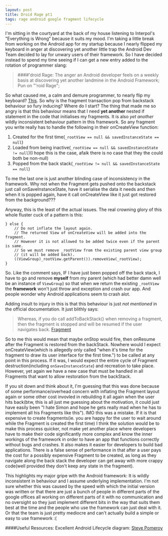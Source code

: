 ```yaml
---
layout: post
title: Droid Rage pt1
tags: rage android google fragment lifecycle
---
```


I'm sitting in the courtyard at the back of my house listening to Interpol's "Everything is Wrong" because it suits my mood. I'm taking a little break from working on the Android app for my startup because I nearly flipped my keyboard in anger at discovering yet another little trap the Android Dev Team decided to lay for unwary users of their framework. So I have decided instead to spend my time seeing if I can get a new entry added to the rotation of programmer slang:

>####'droid Rage:
>The anger an Android developer feels on a weekly basis at discovering yet another landmine in the Android Framework; Pun on "'roid Rage";

So what caused me, a calm and demure programmer, to nearly flip my keyboard? [This](http://stackoverflow.com/a/23533575). So why is the fragment transaction pop from backstack behaviour so fury inducing? Where do I start? The thing that made me so angry is that this behaviour means that I need **yet another** nested if statement in the code that initialises my fragments. It is also *yet another* wildly inconsistent behaviour pattern in this framework. So any fragment you write really has to handle the following in their onCreateView function:

1. Created for the first time(`_rootView == null && savedInstanceState == null`)
2. Loaded from being inactive(`_rootView == null && savedInstanceState != null`)(I hope this is the case, afaik there is no case that they the could both be non-null)
3. Popped from the back stack(`_rootView != null && savedInstanceState == null`)

To me the last one is just another blinding case of inconsistency in the framework. Why not when the Fragment gets pushed onto the backstack just call onSaveInstanceState, have it serialise the data it needs and then when it is popped again, have it call onCreateView like it just got restored from the background???

Anyway, this is the least of the actual issues. The real crowning glory of this whole fluster cuck of a pattern is this:

	} else {
        // Do not inflate the layout again.
        // The returned View of onCreateView will be added into the fragment.
        // However it is not allowed to be added twice even if the parent is same.
        // So we must remove _rootView from the existing parent view group
        // (it will be added back).
        ((ViewGroup)_rootView.getParent()).removeView(_rootView);
    }

So. Like the comment says, IF I have just been popped off the back stack, I have to go and remove **myself** from my parent (which had better damn well be an instance of `ViewGroup`) so that when we return the existing `_rootView` the **framework** won't just throw and exception and crash our app. And people wonder why Android applications seem to crash alot. 

Adding insult to injury in this is that this behaviour is just *not mentioned* in the official documentation. It just blithly says:

>Whereas, if you do call addToBackStack() when removing a fragment, then the fragment is stopped and will be resumed if the user navigates back.
[Fragment](http://developer.android.com/guide/components/fragments.html#Creating)

So to me this would mean that maybe onStop would fire, then onResume after the Fragment is restored from the backStack. Nowhere would I expect onCreateView(which is allegedly only called "when it's time for the fragment to draw its user interface for the first time.") to be called at any point in this process. If it was, I would expect the entire cycle of Fragment destruction(including `onSaveInstanceState`) and recreation to take place. However, yet again we have a new case that must be handled in all Fragments that want to allow restoration from the backStack.

If you sit down and think about it, I'm guessing that this was done because of some performance/overhead concern with inflating the Fragment layout again or some other cost invovled in rebuilding it all again when the user hits back(btw, this is all just me guessing about the motivation, it could just have easily been "I hate Simon and hope he gets really mad when he has to implement all his Fragments like this"). IMO this was a mistake. If it is that expensive to create fragments(ie. you are happy for the user to wait around while the Fragment is created the first time) I think the solution would be to make this process quicker, not make yet another place where developers have to make their code significantly more complex and know the inner workings of the framework in order to have an app that functions correctly without bugs and crashes. It also makes it easier for developers to build bad applications. There is a false sense of performance in that after a user pays the cost for a possibly expensive Fragment to be created, as long as they navigate along the back stack the developer can get away with more crappy code(well provided they don't keep any state in the fragment).

This highlights my major gripe with the Android framework: It is wildly inconsistent in behaviour and I assume underlying implementation. I'm not sure whether this was caused by the speed with which the initial version was written or that there are just a bunch of people in different parts of the google offices all working on different parts of it with no communication and no oversight so they just implement different bits in the way that suits them best at the time and the people who use the framework can just deal with it. Or that the team is just pretty mediocre and can't actually build a simple or easy to use framework :(

  
  
  
####Useful Resources:
Excellent Android Lifecycle diagram: [Steve Pomeroy](https://plus.google.com/wm/1/+StevePomeroy/posts/HsthxN21Yp1?pid=5914215085941005954&oid=101826485820997153590)
